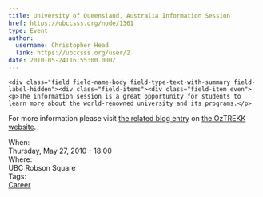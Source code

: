 ```yaml
---
title: University of Queensland, Australia Information Session 
href: https://ubccsss.org/node/1361
type: Event
author:
  username: Christopher Head
  link: https://ubccsss.org/user/2
date: 2010-05-24T16:55:00.000Z
---
```



    <div class="field field-name-body field-type-text-with-summary field-label-hidden"><div class="field-items"><div class="field-item even"><p>The information session is a great opportunity for students to learn more about the world-renowned university and its programs.</p>
<p>For more information please visit <a href="http://oztrekk.com/blog/?p=1143">the related blog entry</a> on <a href="http://oztrekk.com/">the OzTREKK website</a>.</p>
</div></div></div><div class="field field-name-field-dates field-type-datetime field-label-above"><div class="field-label">When:&#xA0;</div><div class="field-items"><div class="field-item even"><span class="date-display-single">Thursday, May 27, 2010 - 18:00</span></div></div></div><div class="field field-name-field-location field-type-text field-label-above"><div class="field-label">Where:&#xA0;</div><div class="field-items"><div class="field-item even">UBC Robson Square</div></div></div>    <footer>
    <div class="field field-name-field-tags field-type-taxonomy-term-reference field-label-above"><div class="field-label">Tags:&#xA0;</div><div class="field-items"><div class="field-item even"><a href="/career">Career</a></div></div></div>      </footer>
    